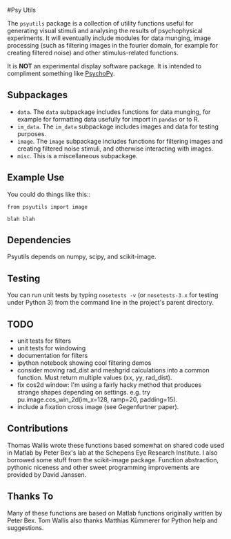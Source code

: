 #Psy Utils

The ``psyutils`` package is a collection of utility functions useful
for generating visual stimuli and analysing the results of
psychophysical experiments. It will eventually include modules
for data munging, image processing (such as filtering images
in the fourier domain, for example for creating
filtered noise) and other stimulus-related functions.

It is **NOT** an experimental display software package. It is intended
to compliment something like [PsychoPy](http://www.psychopy.org).

## Subpackages

 * ``data``. The ``data`` subpackage includes functions for data munging,
  for example for formatting data usefully for import in ``pandas``
  or to R.
 * ``im_data``. The ``im_data`` subpackage includes images and data for
  testing purposes.
 * ``image``. The ``image`` subpackage includes functions for filtering
  images and creating filtered noise stimuli, and otherwise interacting
  with images.
 * ``misc``. This is a miscellaneous subpackage.

## Example Use

You could do things like this::

    from psyutils import image

    blah blah

## Dependencies

Psyutils depends on numpy, scipy, and scikit-image.

## Testing

You can run unit tests by typing `nosetests -v` (or `nosetests-3.x` for
testing under Python 3) from the command line in the project's parent directory.

## TODO

  * unit tests for filters
  * unit tests for windowing
  * documentation for filters
  * ipython notebook showing cool filtering demos
  * consider moving rad_dist and meshgrid calculations into a common function.
    Must return multiple values (xx, yy, rad_dist).
  * fix cos2d window: I'm using a fairly hacky method that produces strange shapes depending on settings. e.g. try pu.image.cos_win_2d(im_x=128, ramp=20, padding=15).
  * include a fixation cross image (see Gegenfurtner paper).

## Contributions

Thomas Wallis wrote these functions based somewhat on shared code used in Matlab by Peter Bex's lab at the Schepens Eye Research Institute. I also
borrowed some stuff from the scikit-image package. Function abstraction, pythonic niceness and other sweet programming improvements are provided by David Janssen.

## Thanks To

Many of these functions are based on Matlab functions originally written
by Peter Bex. Tom Wallis also thanks Matthias Kümmerer for Python help
and suggestions.
